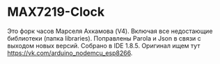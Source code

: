 # MAX7219-Clock
Это форк часов Марселя Ахкамова (V4).
Включая все недостающие библиотеки (папка libraries).
Поправлены Parola и Json в связи с выходом новых версий.
Собрано в IDE 1.8.5.
Оригинал ищем тут https://vk.com/arduino_nodemcu_esp8266.

